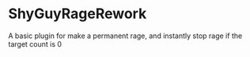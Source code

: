 # ShyGuyRageRework
A basic plugin for make a permanent rage, and instantly stop rage if the target count is 0
